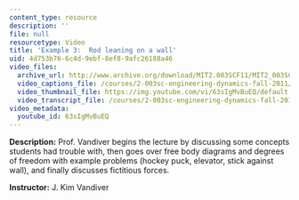 ```yaml
---
content_type: resource
description: ''
file: null
resourcetype: Video
title: 'Example 3:  Rod leaning on a wall'
uid: 4d753b76-6c4d-9ebf-8ef8-9afc26188a46
video_files:
  archive_url: http://www.archive.org/download/MIT2.003SCF11/MIT2_003SCF11_lec07_300k.mp4
  video_captions_file: /courses/2-003sc-engineering-dynamics-fall-2011/dcca04c742c75cc88ff265cf5fad8d2f_63sIgMvBuEQ.vtt
  video_thumbnail_file: https://img.youtube.com/vi/63sIgMvBuEQ/default.jpg
  video_transcript_file: /courses/2-003sc-engineering-dynamics-fall-2011/15315d8c8cc2b39f7520e88ff2e8462a_63sIgMvBuEQ.pdf
video_metadata:
  youtube_id: 63sIgMvBuEQ
---
```


**Description:** Prof. Vandiver begins the lecture by discussing some concepts students had trouble with, then goes over free body diagrams and degrees of freedom with example problems (hockey puck, elevator, stick against wall), and finally discusses fictitious forces.

**Instructor:** J. Kim Vandiver